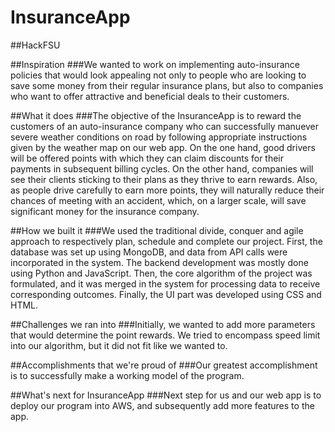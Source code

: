 # InsuranceApp
##HackFSU

##Inspiration
###We wanted to work on implementing auto-insurance policies that would look appealing not only to people who are looking to save some money from their regular insurance plans, but also to companies who want to offer attractive and beneficial deals to their customers.

##What it does
###The objective of the InsuranceApp is to reward the customers of an auto-insurance company who can successfully manuever severe weather conditions on road by following appropriate instructions given by the weather map on our web app. On the one hand, good drivers will be offered points with which they can claim discounts for their payments in subsequent billing cycles. On the other hand, companies will see their clients sticking to their plans as they thrive to earn rewards. Also, as people drive carefully to earn more points, they will naturally reduce their chances of meeting with an accident, which, on a larger scale, will save significant money for the insurance company.

##How we built it
###We used the traditional divide, conquer and agile approach to respectively plan, schedule and complete our project. First, the database was set up using MongoDB, and data from API calls were incorporated in the system. The backend development was mostly done using Python and JavaScript. Then, the core algorithm of the project was formulated, and it was merged in the system for processing data to receive corresponding outcomes. Finally, the UI part was developed using CSS and HTML.

##Challenges we ran into
###Initially, we wanted to add more parameters that would determine the point rewards. We tried to encompass speed limit into our algorithm, but it did not fit like we wanted to.

##Accomplishments that we're proud of
###Our greatest accomplishment is to successfully make a working model of the program.

##What's next for InsuranceApp
###Next step for us and our web app is to deploy our program into AWS, and subsequently add more features to the app.

